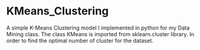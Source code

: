 # KMeans_Clustering
A simple K-Means Clustering model I implemented in python for my Data Mining class. The class KMeans is imported from sklearn.cluster library. In order to find the optimal number of cluster for the dataset.
